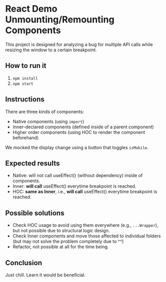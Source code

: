 # React Demo Unmounting/Remounting Components

This project is designed for analyzing a bug for multiple API calls while resizing the window to a certain breakpoint.

## How to run it
1. `npm install`
2. `npm start`

## Instructions
There are three kinds of components:
- Native components (using `import`)
- Inner-declared components (defined inside of a parent component)
- Higher order components (using HOC to render the component beforehand)

We mocked the display change using a button that toggles `isMobile`.

## Expected results
- Native: will not call useEffect() (without dependency) inside of components.
- Inner: **will call** useEffect() everytime breakpoint is reached.
- HOC: **same as Inner**, i.e., **will call** useEffect() everytime breakpoint is reached.

## Possible solutions
- Check HOC usage to avoid using them everywhere (e.g., `...Wrapper`), but not possible due to structural logic design.
- Check Inner components and move those affected to individual folders (but may not solve the problem completely due to ^^)
- Refactor, not possible at all for the time being.

## Conclusion
Just chill. Learn it would be beneficial.
